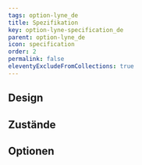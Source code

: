 ```yaml
---
tags: option-lyne_de
title: Spezifikation
key: option-lyne-specification_de
parent: option-lyne_de
icon: specification
order: 2
permalink: false
eleventyExcludeFromCollections: true
---
```


## Design 

## Zustände

## Optionen


